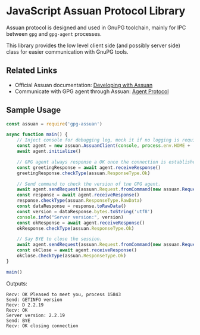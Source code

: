 # JavaScript Assuan Protocol Library

Assuan protocol is designed and used in GnuPG toolchain, mainly for IPC between
`gpg` and `gpg-agent` processes.

This library provides the low level client side (and possibly server side) class
for easier communication with GnuPG tools.

## Related Links

- Official Assuan documentation: [Developing with Assuan](https://www.gnupg.org/documentation/manuals/assuan/index.html)
- Communicate with GPG agent through Assuan: [Agent Protocol](https://www.gnupg.org/documentation/manuals/gnupg/Agent-Protocol.html)


## Sample Usage

```javascript
const assuan = require('gpg-assuan')

async function main() {
    // Inject console for debugging log, mock it if no logging is required.
    const agent = new assuan.AssuanClient(console, process.env.HOME + '/.gnupg/S.gpg-agent')
    await agent.initialize()

    // GPG agent always response a OK once the connection is established.
    const greetingResponse = await agent.receiveResponse()
    greetingResponse.checkType(assuan.ResponseType.Ok)

    // Send command to check the version of tne GPG agent.
    await agent.sendRequest(assuan.Request.fromCommand(new assuan.RequestCommand('GETINFO', 'version')))
    const response = await agent.receiveResponse()
    response.checkType(assuan.ResponseType.RawData)
    const dataResponse = response.toRawData()
    const version = dataResponse.bytes.toString('utf8')
    console.info("Server version:", version)
    const okResponse = await agent.receiveResponse()
    okResponse.checkType(assuan.ResponseType.Ok)

    // Say BYE to close the session.
    await agent.sendRequest(assuan.Request.fromCommand(new assuan.RequestCommand('BYE')))
    const okClose = await agent.receiveResponse()
    okClose.checkType(assuan.ResponseType.Ok)
}

main()
```

Outputs:

```
Recv: OK Pleased to meet you, process 15843
Send: GETINFO version
Recv: D 2.2.19
Recv: OK
Server version: 2.2.19
Send: BYE
Recv: OK closing connection
```
